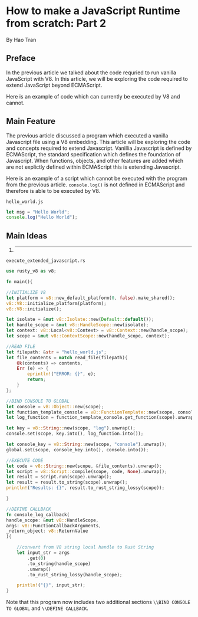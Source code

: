 # How to make a JavaScript Runtime from scratch: Part 2 
By Hao Tran

## Preface 

In the previous article we talked about the code requried to run vanilla JavaScript with V8. In this article, we will be exploring 
the code required to extend JavaScript beyond ECMAScript. 


Here is an example of code which can currently be executed by V8 and cannot. 

## Main Feature 

The previous article discussed a program which executed a vanilla Javascript file using a V8 embedding. This article will be exploring the code and concepts required to extend Javascript.
Vanillia Javascript is defined by ECMAScript, the standard specification which defines the foundation of Javascript. When functions, objects, and other features are added which are not 
explictly defined within ECMAScript this is extending Javascript.   

Here is an example of a script which cannot be executed with the program from the previous article. `console.log()` is not defined in ECMAScript and therefore is able to be executed by V8.  

`hello_world.js`
```javascript 
let msg = "Hello World";
console.log("Hello World");

```
## Main Ideas 
1. ** **

`execute_extended_javascript.rs`

``` rust
use rusty_v8 as v8; 

fn main(){

//INITIALIZE V8
let platform = v8::new_default_platform(0, false).make_shared();
v8::V8::initialize_platform(platform);
v8::V8::initialize();

let isolate = &mut v8::Isolate::new(Default::default()); 
let handle_scope = &mut v8::HandleScope::new(isolate);
let context: v8::Local<v8::Context> = v8::Context::new(handle_scope);
let scope = &mut v8::ContextScope::new(handle_scope, context);

//READ FILE 
let filepath: &str = "hello_world.js"; 
let file_contents = match read_file(filepath){
    Ok(contents) => contents, 
    Err (e) => {
        eprintln!("ERROR: {}", e);
        return; 
    }
};

//BIND CONSOLE TO GLOBAL
let console = v8::Object::new(scope);
let function_template_console = v8::FunctionTemplate::new(scope, console_log_callback);
let log_function = function_template_console.get_function(scope).unwrap();

let key = v8::String::new(scope, "log").unwrap(); 
console.set(scope, key.into(), log_function.into());

let console_key = v8::String::new(scope, "console").unwrap();
global.set(scope, console_key.into(), console.into());

//EXECUTE CODE
let code = v8::String::new(scope, &file_contents).unwrap(); 
let script = v8::Script::compile(scope, code, None).unwrap();
let result = script.run(scope).unwrap();
let result = result.to_string(scope).unwrap();
println!("Results: {}", result.to_rust_string_lossy(scope));

}

//DEFINE CALLBACK
fn console_log_callback(
handle_scope: &mut v8::HandleScope, 
args: v8::FunctionCallbackArguments, 
_return_object: v8::ReturnValue 
){

    //convert from V8 string local handle to Rust String
    let input_str = args
        .get(0) 
        .to_string(handle_scope)
        .unwrap()
        .to_rust_string_lossy(handle_scope);

    println!("{}", input_str);
}
```

Note that this program now includes two additional sections `\\BIND CONSOLE TO GLOBAL` and `\\DEFINE CALLBACK`. 







